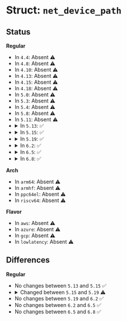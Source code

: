 # Struct: <code>net_device_path</code>

## Status
<b>Regular</b>
<ul>
<li>
In <code>4.4</code>: Absent ⚠️
</li>
<li>
In <code>4.8</code>: Absent ⚠️
</li>
<li>
In <code>4.10</code>: Absent ⚠️
</li>
<li>
In <code>4.13</code>: Absent ⚠️
</li>
<li>
In <code>4.15</code>: Absent ⚠️
</li>
<li>
In <code>4.18</code>: Absent ⚠️
</li>
<li>
In <code>5.0</code>: Absent ⚠️
</li>
<li>
In <code>5.3</code>: Absent ⚠️
</li>
<li>
In <code>5.4</code>: Absent ⚠️
</li>
<li>
In <code>5.8</code>: Absent ⚠️
</li>
<li>
In <code>5.11</code>: Absent ⚠️
</li>
<li>
<details>
<summary>In <code>5.13</code>: ✅</summary>

```c
struct net_device_path {
    enum net_device_path_type type;
    const struct net_device *dev;
    struct (anon) encap;
    struct (anon) bridge;
    struct (anon) dsa;
};
```
</details>
</li>
<li>
<details>
<summary>In <code>5.15</code>: ✅</summary>

```c
struct net_device_path {
    enum net_device_path_type type;
    const struct net_device *dev;
    struct (anon) encap;
    struct (anon) bridge;
    struct (anon) dsa;
};
```
</details>
</li>
<li>
<details>
<summary>In <code>5.19</code>: ✅</summary>

```c
struct net_device_path {
    enum net_device_path_type type;
    const struct net_device *dev;
    struct (anon) encap;
    struct (anon) bridge;
    struct (anon) dsa;
    struct (anon) mtk_wdma;
};
```
</details>
</li>
<li>
<details>
<summary>In <code>6.2</code>: ✅</summary>

```c
struct net_device_path {
    enum net_device_path_type type;
    const struct net_device *dev;
    struct (anon) encap;
    struct (anon) bridge;
    struct (anon) dsa;
    struct (anon) mtk_wdma;
};
```
</details>
</li>
<li>
<details>
<summary>In <code>6.5</code>: ✅</summary>

```c
struct net_device_path {
    enum net_device_path_type type;
    const struct net_device *dev;
    struct (anon) encap;
    struct (anon) bridge;
    struct (anon) dsa;
    struct (anon) mtk_wdma;
};
```
</details>
</li>
<li>
<details>
<summary>In <code>6.8</code>: ✅</summary>

```c
struct net_device_path {
    enum net_device_path_type type;
    const struct net_device *dev;
    struct (anon) encap;
    struct (anon) bridge;
    struct (anon) dsa;
    struct (anon) mtk_wdma;
};
```
</details>
</li>
</ul>
<b>Arch</b>
<ul>
<li>
In <code>arm64</code>: Absent ⚠️
</li>
<li>
In <code>armhf</code>: Absent ⚠️
</li>
<li>
In <code>ppc64el</code>: Absent ⚠️
</li>
<li>
In <code>riscv64</code>: Absent ⚠️
</li>
</ul>
<b>Flavor</b>
<ul>
<li>
In <code>aws</code>: Absent ⚠️
</li>
<li>
In <code>azure</code>: Absent ⚠️
</li>
<li>
In <code>gcp</code>: Absent ⚠️
</li>
<li>
In <code>lowlatency</code>: Absent ⚠️
</li>
</ul>

## Differences
<b>Regular</b>
<ul>
<li>
No changes between <code>5.13</code> and <code>5.15</code> ✅
</li>
<li>
<details>
<summary>Changed between <code>5.15</code> and <code>5.19</code> ⚠️</summary>
<ul>
<li>
<b>Field added. </b>
<code>struct (anon) mtk_wdma</code>
</li>
</ul>
</details>
</li>
<li>
No changes between <code>5.19</code> and <code>6.2</code> ✅
</li>
<li>
No changes between <code>6.2</code> and <code>6.5</code> ✅
</li>
<li>
No changes between <code>6.5</code> and <code>6.8</code> ✅
</li>
</ul>
